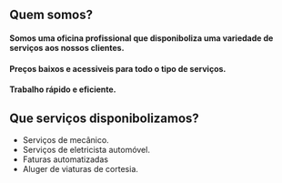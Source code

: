 ## Quem somos?
  
#### Somos uma oficina profissional que disponiboliza uma variedade de serviços aos nossos clientes.
#### Preços baixos e acessiveis para todo o tipo de serviços.
#### Trabalho rápido e eficiente.
  
  
## Que serviços disponibolizamos?
  
  
+ Serviços de mecânico.
+ Serviços de eletricista automóvel.
+ Faturas automatizadas
+ Aluger de viaturas de cortesia.
  
  